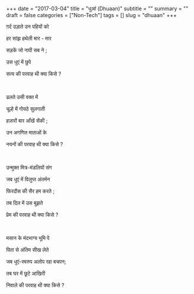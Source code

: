 +++
date = "2017-03-04"
title = "धुआं (Dhuaan)"
subtitle = ""
summary = ""
draft = false
categories = ["Non-Tech"]
tags = []
slug = "dhuaan"
+++

ग़र्द उड़ाते उन पहियों को 

हर सांझ हथेली मार - मार

सड़कें जो नापी सब ने ;

उस धुएं में छुपे

सत्य की परवाह थी क्या किसे ?

<br>

ढलते उसी वक्त में 

चूल्हे में गोयठे सुलगाती 

हज़ारों बार आँखें सेंकी ;

उन अगणित माताओं के

नयनों की परवाह थी क्या किसे ?

<br>

उन्मुक्त मित्र-मंडलियों संग 

जब धुएं में विलुप्त अंतर्मन 

फिरदौस की सैर हम करते ;

तब दिल में उस बुझते

प्रेम की परवाह थी क्या किसे ?

<br>

मसान के मंदभाग्य भूमि पे 

पिता से अंतिम सीख लेते

जब धुएं-स्वरुप अलोप रहा बचपन;

तब घर में छूटे आखिरी

निवाले की परवाह थी क्या किसे ?


